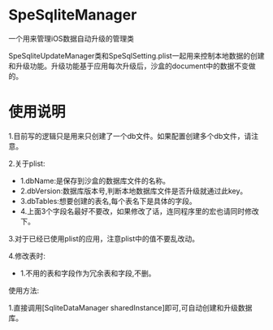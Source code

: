 # SpeSqliteManager
一个用来管理iOS数据自动升级的管理类

SpeSqliteUpdateManager类和SpeSqlSetting.plist一起用来控制本地数据的创建和升级功能。升级功能基于应用每次升级后，沙盒的document中的数据不变做的。

# **使用说明**
1.目前写的逻辑只是用来只创建了一个db文件。如果配置创建多个db文件，请注意。

2.关于plist:
 *  1.dbName:是保存到沙盒的数据库文件的名称。
 *  2.dbVersion:数据库版本号,判断本地数据库文件是否升级就通过此key。
 *  3.dbTables:想要创建的表名,每个表名下是具体的字段。
 *  4.上面3个字段名最好不要改，如果修改了话，连同程序里的宏也请同时修改下。

3.对于已经已使用plist的应用，注意plist中的值不要乱改动。

4.修改表时:
 *  1.不用的表和字段作为冗余表和字段,不删。

使用方法: 

1.直接调用[SqliteDataManager sharedInstance]即可,可自动创建和升级数据库。
